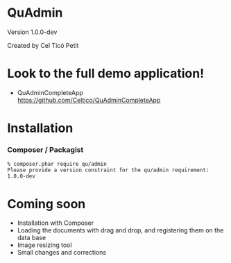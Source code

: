 QuAdmin
==================================

Version 1.0.0-dev

Created by Cel Ticó Petit

Look to the full demo application!
==================================

- QuAdminCompleteApp https://github.com/Celtico/QuAdminCompleteApp


Installation
==================================

### Composer / Packagist
```
% composer.phar require qu/admin
Please provide a version constraint for the qu/admin requirement: 1.0.0-dev
```

Coming soon
==================================
- Installation with Composer
- Loading the documents with drag and drop, and registering them on the data base
- Image resizing tool
- Small changes and corrections
